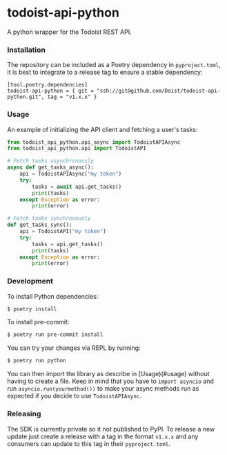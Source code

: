 # todoist-api-python
A python wrapper for the Todoist REST API.

### Installation

The repository can be included as a Poetry dependency in `pyproject.toml`, it is best to integrate to a release tag to ensure a stable dependency:

```
[tool.poetry.dependencies]
todoist-api-python = { git = "ssh://git@github.com/Doist/todoist-api-python.git", tag = "v1.x.x" }
```

### Usage

An example of initializing the API client and fetching a user's tasks:

```python
from todoist_api_python.api_async import TodoistAPIAsync
from todoist_api_python.api import TodoistAPI

# Fetch tasks asynchronously
async def get_tasks_async():
    api = TodoistAPIAsync("my token")
    try:
        tasks = await api.get_tasks()
        print(tasks)
    except Exception as error:
        print(error)

# Fetch tasks synchronously
def get_tasks_sync():
    api = TodoistAPI("my token")
    try:
        tasks = api.get_tasks()
        print(tasks)
    except Exception as error:
        print(error)
```

### Development

To install Python dependencies:

```sh
$ poetry install
```

To install pre-commit:

```sh
$ poetry run pre-commit install
```

You can try your changes via REPL by running:

```sh
$ poetry run python
```

You can then import the library as describe in [Usage)(#usage) without having to
create a file. Keep in mind that you have to `import asyncio` and run
`asyncio.run(yourmethod())` to make your async methods run as expected if you
decide to use `TodoistAPIAsync`.

### Releasing

The SDK is currently private so it not published to PyPI. To release a new update just create a release with a tag
in the format `v1.x.x` and any consumers can update to this tag in their `pyproject.toml`.
